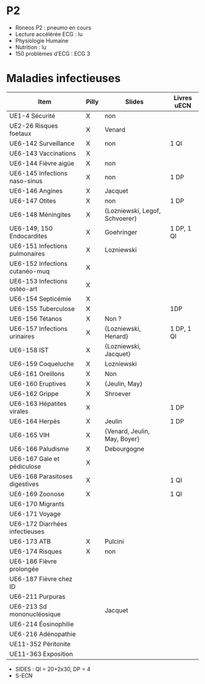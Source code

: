 ﻿
# P2

* Roneos P2 : pneumo en cours
* Lecture accélérée ECG : lu
* Physiologie Humaine
* Nutrition : lu
* 150 problèmes d’ECG : ECG 3


# Maladies infectieuses

 Item                          |Pilly|Slides                        |Livres uECN
-------------------------------|-----|------------------------------|-----------
UE1-4 Sécurité                 |X    |non                           |
UE2-26 Risques foetaux         |X    |Venard                        |
UE6-142 Surveillance           |X    |non                           |1 QI
UE6-143 Vaccinations           |X    |                              |
UE6-144 Fièvre aigüe           |X    |non                           |
UE6-145 Infections naso-sinus  |X    |non                           |1 DP
UE6-146 Angines                |X    |Jacquet                       |
UE6-147 Otites                 |X    |non                           |1 DP
UE6-148 Méningites             |X    |{Lozniewski, Legof, Schvoerer}|
UE6-149, 150 Endocardites      |X    |Goehringer                    |1 DP, 1 QI
UE6-151 Infections pulmonaires |X    |Lozniewski                    |
UE6-152 Infections cutanéo-muq |X    |                              |
UE6-153 Infections ostéo-art   |X    |                              |
UE6-154 Septicémie             |X    |                              |
UE6-155 Tuberculose            |X    |                              |1DP
UE6-156 Tétanos                |X    |Non ?                         |
UE6-157 Infections urinaires   |X    |{Lozniewski, Henard}          |1 DP, 1 QI
UE6-158 IST                    |X    |{Lozniewski, Jacquet}         |
UE6-159 Coqueluche             |X    |Lozniewski                    |
UE6-161 Oreillons              |X    |Non                           |
UE6-160 Eruptives              |X    |{Jeulin, May}                 |
UE6-162 Grippe                 |X    |Shroever                      |
UE6-163 Hépatites virales      |X    |                              |1 DP
UE6-164 Herpès                 |X    |Jeulin                        |1 DP
UE6-165 VIH                    |X    |{Venard, Jeulin, May, Boyer}  |
UE6-166 Paludisme              |X    |Debourgogne                   |
UE6-167 Gale et pédiculose     |X    |                              |
UE6-168 Parasitoses digestives |X    |                              |1 QI
UE6-169 Zoonose                |X    |                              |1 QI
UE6-170 Migrants               |     |                              |
UE6-171 Voyage                 |     |                              |
UE6-172 Diarrhées infectieuses |     |                              |
UE6-173 ATB                    |X    |Pulcini                       |
UE6-174 Risques                |X    |non                           |
UE6-186 Fièvre prolongée       |     |                              |
UE6-187 Fièvre chez ID         |     |                              |
UE6-211 Purpuras               |     |                              |
UE6-213 Sd mononucléosique     |     |Jacquet                       |
UE6-214 Éosinophilie           |     |                              |
UE6-216 Adénopathie            |     |                              |
UE11-352 Péritonite            |     |                              |
UE11-363 Exposition            |     |                              |


* SIDES : QI = 20+2x30, DP = 4
* S-ECN
